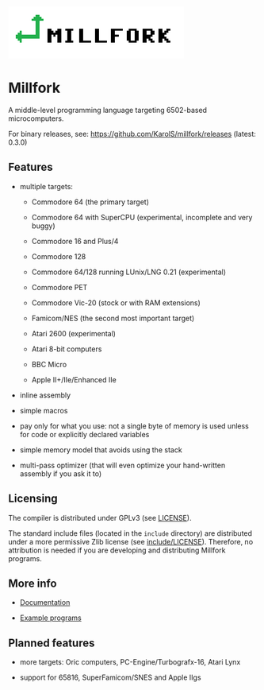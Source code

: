 ![](logo_transparent.png)

# Millfork

A middle-level programming language targeting 6502-based microcomputers. 

For binary releases, see: https://github.com/KarolS/millfork/releases (latest: 0.3.0)

## Features

* multiple targets:

    * Commodore 64 (the primary target)
    
    * Commodore 64 with SuperCPU (experimental, incomplete and very buggy)
    
    * Commodore 16 and Plus/4
    
    * Commodore 128
    
    * Commodore 64/128 running LUnix/LNG 0.21 (experimental)
    
    * Commodore PET
    
    * Commodore Vic-20 (stock or with RAM extensions)
    
    * Famicom/NES (the second most important target)
    
    * Atari 2600 (experimental)
    
    * Atari 8-bit computers
    
    * BBC Micro
    
    * Apple II+/IIe/Enhanced IIe

* inline assembly

* simple macros

* pay only for what you use: not a single byte of memory is used unless for code or explicitly declared variables

* simple memory model that avoids using the stack

* multi-pass optimizer (that will even optimize your hand-written assembly if you ask it to)

## Licensing

The compiler is distributed under GPLv3 (see [LICENSE](LICENSE)).

The standard include files (located in the `include` directory) are distributed under a more permissive Zlib license (see [include/LICENSE](include/LICENSE)).
Therefore, no attribution is needed if you are developing and distributing Millfork programs.

## More info

* [Documentation](docs/index.md)

* [Example programs](examples/README.md)

## Planned features

* more targets: Oric computers, PC-Engine/Turbografx-16, Atari Lynx
 
* support for 65816, SuperFamicom/SNES and Apple IIgs 
